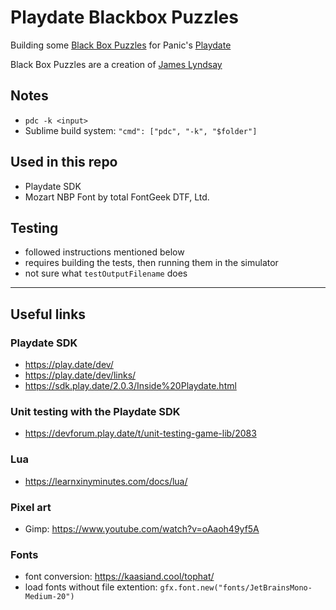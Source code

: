 # Playdate Blackbox Puzzles

Building some [Black Box Puzzles](http://blackboxpuzzles.workroomprds.com/) for Panic's [Playdate](https://play.date/)

Black Box Puzzles are a creation of [James Lyndsay](https://www.workroom-productions.com/)


## Notes
- `pdc -k <input>`
- Sublime build system: `"cmd": ["pdc", "-k", "$folder"]`


## Used in this repo
- Playdate SDK
- Mozart NBP Font by total FontGeek DTF, Ltd.

## Testing
- followed instructions mentioned below
- requires building the tests, then running them in the simulator
- not sure what `testOutputFilename` does

---

## Useful links

### Playdate SDK
- https://play.date/dev/
- https://play.date/dev/links/
- https://sdk.play.date/2.0.3/Inside%20Playdate.html

### Unit testing with the Playdate SDK
- https://devforum.play.date/t/unit-testing-game-lib/2083

### Lua
- https://learnxinyminutes.com/docs/lua/

### Pixel art
- Gimp: https://www.youtube.com/watch?v=oAaoh49yf5A

### Fonts
- font conversion: https://kaasiand.cool/tophat/
- load fonts without file extention: `gfx.font.new("fonts/JetBrainsMono-Medium-20")`
